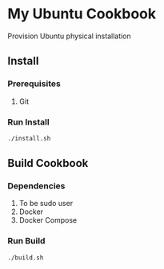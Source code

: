 # My Ubuntu Cookbook #

Provision Ubuntu physical installation

## Install

### Prerequisites
1. Git

### Run Install

```sh
./install.sh
```

## Build Cookbook

### Dependencies
1. To be sudo user
1. Docker
1. Docker Compose

### Run Build

```sh
./build.sh
```

